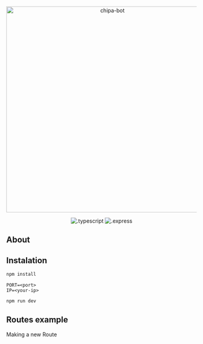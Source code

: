 <div align="center">
    <br />
    <p>
        <a>
            <img src="" width="546" alt="chipa-bot" />
        </a>
    </p>
    <p>
        <img src="" alt=".typescript" />
        <img src="" alt=".express" />
    </p>
</div>

## About


## Instalation

```bash
npm install
```

```.env
PORT=<port>
IP=<your-ip>
```

```bash
npm run dev
```

## Routes example

Making a new Route

```js
```
